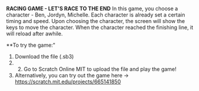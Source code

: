 **RACING GAME - LET'S RACE TO THE END**
In this game, you choose a character - Ben, Jordyn, Michelle. Each character is already set a certain timing and speed. Upon choosing the character, the screen will
show the keys to move the character. When the character reached the finishing line, it will reload after awhile.

**To try the game:"
1. Download the file (.sb3)
2. 2. Go to Scratch Online MIT to upload the file and play the game!
3. Alternatively, you can try out the game here -> https://scratch.mit.edu/projects/665141850
